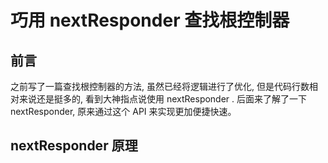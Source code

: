 # 巧用 nextResponder 查找根控制器


## 前言

之前写了一篇查找根控制器的方法, 虽然已经将逻辑进行了优化, 但是代码行数相对来说还是挺多的, 看到大神指点说使用 nextResponder .  后面来了解了一下 nextResponder, 原来通过这个 API 来实现更加便捷快速。

## nextResponder 原理




